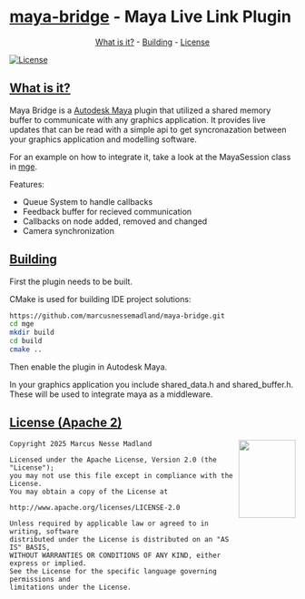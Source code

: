 [maya-bridge](https://github.com/marcusnessemadland/maya-bridge) - Maya Live Link Plugin 
============================================================================

<p align="center">
    <a href="#what-is-it">What is it?</a> -
    <a href="#building">Building</a> -
    <a href="#license-apache-2">License</a>
</p>

[![License](https://img.shields.io/github/license/marcusnessemadland/mge)](https://github.com/marcusnessemadland/maya-bridge/blob/main/LICENSE)

[What is it?](https://github.com/marcusnessemadland/maya-bridge)
-------------------------------------------------------------

Maya Bridge is a [Autodesk Maya](https://www.autodesk.com/products/maya/overview) plugin that utilized a shared memory buffer to communicate with any graphics application. It provides live updates that can be read with a simple api to get syncronazation between your graphics application and modelling software.

For an example on how to integrate it, take a look at the MayaSession class in [mge](https://github.com/marcusnessemadland/mge/blob/main/src/objects/scene.cpp).

Features:
* Queue System to handle callbacks
* Feedback buffer for recieved communication
* Callbacks on node added, removed and changed
* Camera synchronization

[Building](https://github.com/marcusnessemadland/maya-bridge)
-------------------------------------------------------------

First the plugin needs to be built.

CMake is used for building IDE project solutions:

```bash
https://github.com/marcusnessemadland/maya-bridge.git
cd mge
mkdir build
cd build
cmake ..
```

Then enable the plugin in Autodesk Maya.

In your graphics application you include shared_data.h and shared_buffer.h. 
These will be used to integrate maya as a middleware.

[License (Apache 2)](https://github.com/marcusnessemadland/mge/blob/main/LICENSE)
-----------------------------------------------------------------------

<a href="http://opensource.org/license/apache-2-0" target="_blank">
<img align="right" src="https://opensource.org/wp-content/uploads/2022/10/osi-badge-dark.svg" width="100" height="137">
</a>

	Copyright 2025 Marcus Nesse Madland
    
	Licensed under the Apache License, Version 2.0 (the "License");
	you may not use this file except in compliance with the License.
	You may obtain a copy of the License at

	http://www.apache.org/licenses/LICENSE-2.0

	Unless required by applicable law or agreed to in writing, software
	distributed under the License is distributed on an "AS IS" BASIS,
	WITHOUT WARRANTIES OR CONDITIONS OF ANY KIND, either express or implied.
	See the License for the specific language governing permissions and
	limitations under the License.
